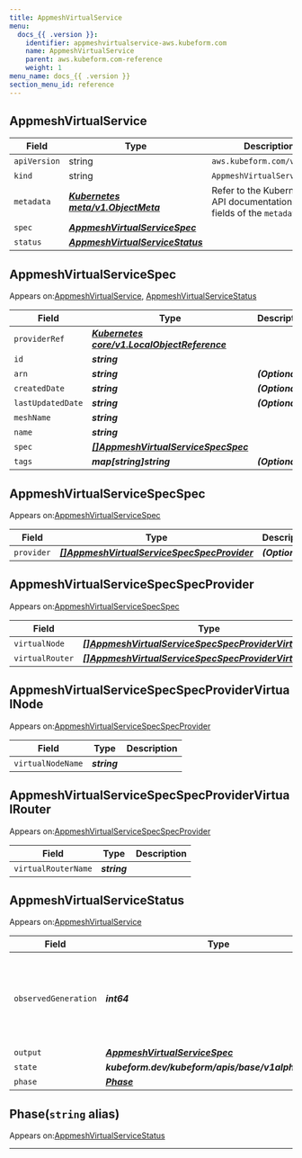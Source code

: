 ```yaml
---
title: AppmeshVirtualService
menu:
  docs_{{ .version }}:
    identifier: appmeshvirtualservice-aws.kubeform.com
    name: AppmeshVirtualService
    parent: aws.kubeform.com-reference
    weight: 1
menu_name: docs_{{ .version }}
section_menu_id: reference
---
```


## AppmeshVirtualService
| Field | Type | Description |
| ------ | ----- | ----------- |
| `apiVersion` | string | `aws.kubeform.com/v1alpha1` |
|    `kind` | string | `AppmeshVirtualService` |
| `metadata` | ***[Kubernetes meta/v1.ObjectMeta](https://v1-18.docs.kubernetes.io/docs/reference/generated/kubernetes-api/v1.18/#objectmeta-v1-meta)***|Refer to the Kubernetes API documentation for the fields of the `metadata` field.|
| `spec` | ***[AppmeshVirtualServiceSpec](#appmeshvirtualservicespec)***||
| `status` | ***[AppmeshVirtualServiceStatus](#appmeshvirtualservicestatus)***||
## AppmeshVirtualServiceSpec

Appears on:[AppmeshVirtualService](#appmeshvirtualservice), [AppmeshVirtualServiceStatus](#appmeshvirtualservicestatus)

| Field | Type | Description |
| ------ | ----- | ----------- |
| `providerRef` | ***[Kubernetes core/v1.LocalObjectReference](https://v1-18.docs.kubernetes.io/docs/reference/generated/kubernetes-api/v1.18/#localobjectreference-v1-core)***||
| `id` | ***string***||
| `arn` | ***string***| ***(Optional)*** |
| `createdDate` | ***string***| ***(Optional)*** |
| `lastUpdatedDate` | ***string***| ***(Optional)*** |
| `meshName` | ***string***||
| `name` | ***string***||
| `spec` | ***[[]AppmeshVirtualServiceSpecSpec](#appmeshvirtualservicespecspec)***||
| `tags` | ***map[string]string***| ***(Optional)*** |
## AppmeshVirtualServiceSpecSpec

Appears on:[AppmeshVirtualServiceSpec](#appmeshvirtualservicespec)

| Field | Type | Description |
| ------ | ----- | ----------- |
| `provider` | ***[[]AppmeshVirtualServiceSpecSpecProvider](#appmeshvirtualservicespecspecprovider)***| ***(Optional)*** |
## AppmeshVirtualServiceSpecSpecProvider

Appears on:[AppmeshVirtualServiceSpecSpec](#appmeshvirtualservicespecspec)

| Field | Type | Description |
| ------ | ----- | ----------- |
| `virtualNode` | ***[[]AppmeshVirtualServiceSpecSpecProviderVirtualNode](#appmeshvirtualservicespecspecprovidervirtualnode)***| ***(Optional)*** |
| `virtualRouter` | ***[[]AppmeshVirtualServiceSpecSpecProviderVirtualRouter](#appmeshvirtualservicespecspecprovidervirtualrouter)***| ***(Optional)*** |
## AppmeshVirtualServiceSpecSpecProviderVirtualNode

Appears on:[AppmeshVirtualServiceSpecSpecProvider](#appmeshvirtualservicespecspecprovider)

| Field | Type | Description |
| ------ | ----- | ----------- |
| `virtualNodeName` | ***string***||
## AppmeshVirtualServiceSpecSpecProviderVirtualRouter

Appears on:[AppmeshVirtualServiceSpecSpecProvider](#appmeshvirtualservicespecspecprovider)

| Field | Type | Description |
| ------ | ----- | ----------- |
| `virtualRouterName` | ***string***||
## AppmeshVirtualServiceStatus

Appears on:[AppmeshVirtualService](#appmeshvirtualservice)

| Field | Type | Description |
| ------ | ----- | ----------- |
| `observedGeneration` | ***int64***| ***(Optional)*** Resource generation, which is updated on mutation by the API Server.|
| `output` | ***[AppmeshVirtualServiceSpec](#appmeshvirtualservicespec)***| ***(Optional)*** |
| `state` | ***kubeform.dev/kubeform/apis/base/v1alpha1.State***| ***(Optional)*** |
| `phase` | ***[Phase](#phase)***| ***(Optional)*** |
## Phase(`string` alias)

Appears on:[AppmeshVirtualServiceStatus](#appmeshvirtualservicestatus)

---
